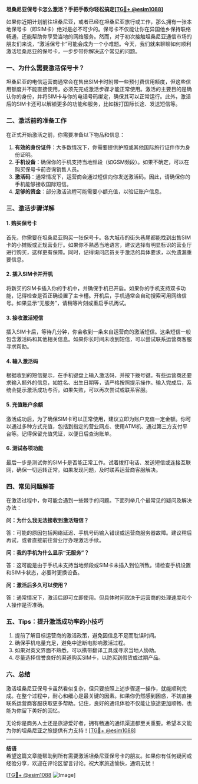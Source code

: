 **坦桑尼亚保号卡怎么激活？手把手教你轻松搞定[[TG💪+ @esim1088](https://t.me/s/esim1088)]**

如果你近期计划前往坦桑尼亚，或者已经在坦桑尼亚旅行或工作，那么拥有一张本地保号卡（即SIM卡）绝对是必不可少的。保号卡不仅能让你在异国他乡保持联络畅通，还能帮助你享受当地的网络服务。然而，对于初次接触坦桑尼亚通信市场的朋友们来说，“激活保号卡”可能会成为一个小难题。今天，我们就来聊聊如何顺利激活坦桑尼亚的保号卡，一步步带你解决这个常见的问题。

### 一、为什么需要激活保号卡？

坦桑尼亚的电信运营商通常会在售出SIM卡时附带一些预付费信用额度，但这些信用额度并不能直接使用，必须先完成激活步骤才能正常使用。激活的主要目的是确认你的身份，并将SIM卡与你的电话号码绑定，确保其可以正常运行。此外，激活后的SIM卡还可以解锁更多的功能和服务，比如拨打国际长途、发送短信等。

### 二、激活前的准备工作

在正式开始激活之前，你需要准备以下物品和信息：

1. **有效的身份证件**：大多数情况下，你需要提供护照或其他国际旅行证件作为身份证明。
2. **手机设备**：确保你的手机支持当地频段（如GSM频段）。如果不确定，可以在购买保号卡前咨询销售人员。
3. **激活码**：通常情况下，运营商会通过短信向你发送激活码。因此，请确保你的手机能够接收国际短信。
4. **足够的资金**：部分激活流程可能需要小额充值，以验证账户信息。

### 三、激活步骤详解

#### 1. 购买保号卡

首先，你需要在坦桑尼亚购买一张保号卡。各大城市的街头巷尾都能找到出售SIM卡的小摊贩或正规营业厅。如果你不熟悉当地语言，建议选择有明显标识的营业厅进行购买，这样更有保障。同时，记得询问店员关于激活的具体要求，以免遗漏重要信息。

#### 2. 插入SIM卡并开机

将新买的SIM卡插入你的手机中，并确保手机已开启。如果你的手机支持双卡功能，记得检查是否正确设置了主卡槽。开机后，手机通常会自动搜索可用网络信号。如果显示“无服务”，请稍等片刻或重启手机再试。

#### 3. 接收激活短信

插入SIM卡后，等待几分钟，你会收到一条来自运营商的激活短信。这条短信一般包含激活码和其他相关信息。如果你长时间未收到短信，可以尝试联系运营商客服寻求帮助。

#### 4. 输入激活码

根据收到的短信提示，在手机键盘上输入激活码，并按下拨号键。有些运营商还要求输入额外的信息，如姓名、出生日期等，请严格按照提示操作。输入完成后，系统会提示激活成功与否。如果失败，可以再次尝试或联系客服。

#### 5. 充值账户余额

激活成功后，为了确保SIM卡可以正常使用，建议立即为账户充值一定金额。你可以通过多种方式充值，包括到指定的营业网点、使用ATM机、通过第三方支付平台等。记得保留充值凭证，以便日后查询账单。

#### 6. 测试各项功能

最后一步是测试你的SIM卡是否能正常工作。试着拨打电话、发送短信或连接互联网，确保一切运转正常。如果发现问题，及时联系运营商客服解决。

### 四、常见问题解答

在激活过程中，你可能会遇到一些棘手的问题。下面列举几个最常见的疑问及解决办法：

**问：为什么我无法接收到激活短信？**

答：可能的原因包括网络延迟、手机号码输入错误或运营商服务器故障。建议稍后再试，或者直接前往营业厅办理激活手续。

**问：我的手机为什么显示“无服务”？**

答：这可能是由于手机未支持当地频段或SIM卡未插入到位所致。请检查手机设置和SIM卡状态，必要时更换设备。

**问：激活后多久可以使用？**

答：通常情况下，激活后即可立即使用。但具体时间取决于运营商的处理速度和个人操作是否准确。

### 五、Tips：提升激活成功率的小技巧

1. 提前了解目标运营商的激活政策，避免因信息不足而耽误时间。
2. 确保手机电量充足，避免中途断电影响激活过程。
3. 如果对英文界面不熟悉，可以携带翻译工具或寻求当地人协助。
4. 尽量选择信誉良好的渠道购买SIM卡，以防买到假货或过期产品。

### 六、总结

激活坦桑尼亚保号卡虽然看似复杂，但只要按照上述步骤逐一操作，就能顺利完成。在整个过程中，耐心和细心是最关键的因素。如果你仍然感到困惑，不妨直接联系运营商客服获取更多帮助。记住，良好的通讯体验不仅能让旅途更加顺畅，也能为你留下美好的回忆。

无论你是商务人士还是旅游爱好者，拥有畅通的通讯渠道都至关重要。希望本文能为你的坦桑尼亚之旅提供有力支持！[[TG💪+ @esim1088](https://t.me/s/esim1088)] 

---

**结语**  
希望这篇文章能帮助到所有需要激活坦桑尼亚保号卡的朋友。如果你有任何疑问或经验分享，欢迎在评论区留言讨论。祝大家旅途愉快，通讯无忧！  

[[TG💪+ @esim1088](https://t.me/s/esim1088) ![Image](https://i.postimg.cc/4NQfJmqS/Snipaste-2025-05-13-00-14-12.png)]